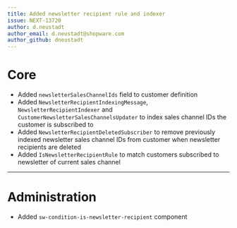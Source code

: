 ```yaml
---
title: Added newsletter recipient rule and indexer
issue: NEXT-13720
author: d.neustadt
author_email: d.neustadt@shopware.com 
author_github: dneustadt
---
```

# Core
* Added `newsletterSalesChannelIds` field to customer definition
* Added `NewsletterRecipientIndexingMessage`, `NewsletterRecipientIndexer` and `CustomerNewsletterSalesChannelsUpdater` to index sales channel IDs the customer is subscribed to
* Added `NewsletterRecipientDeletedSubscriber` to remove previously indexed newsletter sales channel IDs from customer when newsletter recipients are deleted
* Added `IsNewsletterRecipientRule` to match customers subscribed to newsletter of current sales channel
___
# Administration
* Added `sw-condition-is-newsletter-recipient` component
